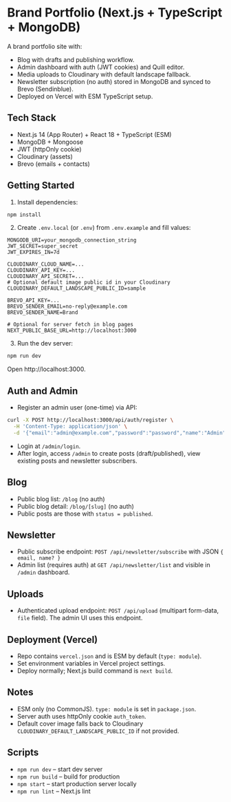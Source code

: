 # Brand Portfolio (Next.js + TypeScript + MongoDB)

A brand portfolio site with:

- Blog with drafts and publishing workflow.
- Admin dashboard with auth (JWT cookies) and Quill editor.
- Media uploads to Cloudinary with default landscape fallback.
- Newsletter subscription (no auth) stored in MongoDB and synced to Brevo (Sendinblue).
- Deployed on Vercel with ESM TypeScript setup.

## Tech Stack

- Next.js 14 (App Router) + React 18 + TypeScript (ESM)
- MongoDB + Mongoose
- JWT (httpOnly cookie)
- Cloudinary (assets)
- Brevo (emails + contacts)

## Getting Started

1. Install dependencies:

```bash
npm install
```

2. Create `.env.local` (or `.env`) from `.env.example` and fill values:

```env
MONGODB_URI=your_mongodb_connection_string
JWT_SECRET=super_secret
JWT_EXPIRES_IN=7d

CLOUDINARY_CLOUD_NAME=...
CLOUDINARY_API_KEY=...
CLOUDINARY_API_SECRET=...
# Optional default image public id in your Cloudinary
CLOUDINARY_DEFAULT_LANDSCAPE_PUBLIC_ID=sample

BREVO_API_KEY=...
BREVO_SENDER_EMAIL=no-reply@example.com
BREVO_SENDER_NAME=Brand

# Optional for server fetch in blog pages
NEXT_PUBLIC_BASE_URL=http://localhost:3000
```

3. Run the dev server:

```bash
npm run dev
```

Open http://localhost:3000.

## Auth and Admin

- Register an admin user (one-time) via API:

```bash
curl -X POST http://localhost:3000/api/auth/register \
  -H 'Content-Type: application/json' \
  -d '{"email":"admin@example.com","password":"password","name":"Admin"}'
```

- Login at `/admin/login`.
- After login, access `/admin` to create posts (draft/published), view existing posts and newsletter subscribers.

## Blog

- Public blog list: `/blog` (no auth)
- Public blog detail: `/blog/[slug]` (no auth)
- Public posts are those with `status = published`.

## Newsletter

- Public subscribe endpoint: `POST /api/newsletter/subscribe` with JSON `{ email, name? }`
- Admin list (requires auth) at `GET /api/newsletter/list` and visible in `/admin` dashboard.

## Uploads

- Authenticated upload endpoint: `POST /api/upload` (multipart form-data, `file` field). The admin UI uses this endpoint.

## Deployment (Vercel)

- Repo contains `vercel.json` and is ESM by default (`type: module`).
- Set environment variables in Vercel project settings.
- Deploy normally; Next.js build command is `next build`.

## Notes

- ESM only (no CommonJS). `type: module` is set in `package.json`.
- Server auth uses httpOnly cookie `auth_token`.
- Default cover image falls back to Cloudinary `CLOUDINARY_DEFAULT_LANDSCAPE_PUBLIC_ID` if not provided.

## Scripts

- `npm run dev` – start dev server
- `npm run build` – build for production
- `npm start` – start production server locally
- `npm run lint` – Next.js lint
